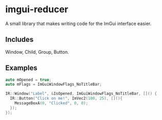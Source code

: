 # imgui-reducer
A small library that makes writing code for the ImGui interface easier.

## Includes

Window, Child, Group, Button.

## Examples

```cpp
auto mOpened = true;
auto mFlags = ImGuiWindowFlags_NoTitleBar;

IR::Window("Label", &IsOpened, ImGuiWindowFlags_NoTitleBar, []() {
  IR::Button("Click on me!", ImVec2(100, 25), [](){
    MessageBoxA(0, "Clicked", 0, 0);
  });
});
```

